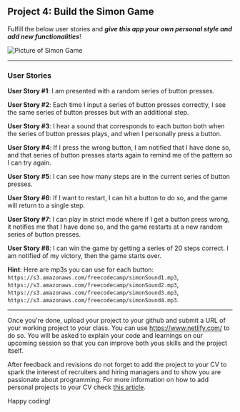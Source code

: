 ## Project 4: Build the Simon Game

Fulfill the below user stories and _**give this app your own personal style and add new functionalities**_! 

![Picture of Simon Game](https://i.imgur.com/X5ZsVTC.jpg)

---

### User Stories

**User Story #1**: I am presented with a random series of button presses.

**User Story #2**: Each time I input a series of button presses correctly, I see the same series of button presses but with an additional step.

**User Story #3**: I hear a sound that corresponds to each button both when the series of button presses plays, and when I personally press a button.

**User Story #4**: If I press the wrong button, I am notified that I have done so, and that series of button presses starts again to remind me of the pattern so I can try again.

**User Story #5**: I can see how many steps are in the current series of button presses.

**User Story #6**: If I want to restart, I can hit a button to do so, and the game will return to a single step.

**User Story #7**: I can play in strict mode where if I get a button press wrong, it notifies me that I have done so, and the game restarts at a new random series of button presses.

**User Story #8**: I can win the game by getting a series of 20 steps correct. I am notified of my victory, then the game starts over.

**Hint**: Here are mp3s you can use for each button:    
`https://s3.amazonaws.com/freecodecamp/simonSound1.mp3`, 
`https://s3.amazonaws.com/freecodecamp/simonSound2.mp3`, 
`https://s3.amazonaws.com/freecodecamp/simonSound3.mp3`, 
`https://s3.amazonaws.com/freecodecamp/simonSound4.mp3`.

***

Once you're done, upload your project to your github and submit a URL of your working project to your class. You can use https://www.netlify.com/ to do so. You will be asked to explain your code and learnings on our upcoming session so that you can improve both yous skills and the project itself.

After feedback and revisions do not forget to add the project to your CV to spark the interest of recruiters and hiring managers and to show you are passionate about programming. For more information on how to add personal projects to your CV check [this article](https://www.freecodecamp.org/news/writing-a-killer-software-engineering-resume-b11c91ef699d/).

Happy coding!
